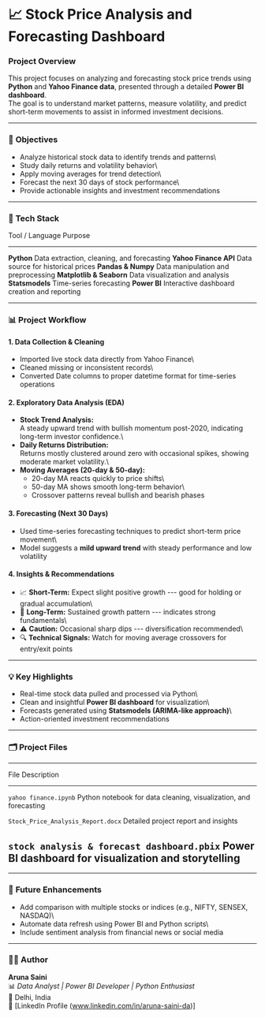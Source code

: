 # 📈 Stock Price Analysis and Forecasting Dashboard

### **Project Overview**

This project focuses on analyzing and forecasting stock price trends
using **Python** and **Yahoo Finance data**, presented through a
detailed **Power BI dashboard**.\
The goal is to understand market patterns, measure volatility, and
predict short-term movements to assist in informed investment decisions.

------------------------------------------------------------------------

### 🧩 **Objectives**

-   Analyze historical stock data to identify trends and patterns\
-   Study daily returns and volatility behavior\
-   Apply moving averages for trend detection\
-   Forecast the next 30 days of stock performance\
-   Provide actionable insights and investment recommendations

------------------------------------------------------------------------

### 🧮 **Tech Stack**

  Tool / Language            Purpose
  -------------------------- ----------------------------------------------
  **Python**                 Data extraction, cleaning, and forecasting
  **Yahoo Finance API**      Data source for historical prices
  **Pandas & Numpy**         Data manipulation and preprocessing
  **Matplotlib & Seaborn**   Data visualization and analysis
  **Statsmodels**            Time-series forecasting
  **Power BI**               Interactive dashboard creation and reporting

------------------------------------------------------------------------

### 📊 **Project Workflow**

#### **1. Data Collection & Cleaning**

-   Imported live stock data directly from Yahoo Finance\
-   Cleaned missing or inconsistent records\
-   Converted Date columns to proper datetime format for time-series
    operations

#### **2. Exploratory Data Analysis (EDA)**

-   **Stock Trend Analysis:**\
    A steady upward trend with bullish momentum post-2020, indicating
    long-term investor confidence.\
-   **Daily Returns Distribution:**\
    Returns mostly clustered around zero with occasional spikes, showing
    moderate market volatility.\
-   **Moving Averages (20-day & 50-day):**
    -   20-day MA reacts quickly to price shifts\
    -   50-day MA shows smooth long-term behavior\
    -   Crossover patterns reveal bullish and bearish phases

#### **3. Forecasting (Next 30 Days)**

-   Used time-series forecasting techniques to predict short-term price
    movement\
-   Model suggests a **mild upward trend** with steady performance and
    low volatility

#### **4. Insights & Recommendations**

-   📈 **Short-Term:** Expect slight positive growth --- good for
    holding or gradual accumulation\
-   💼 **Long-Term:** Sustained growth pattern --- indicates strong
    fundamentals\
-   ⚠️ **Caution:** Occasional sharp dips --- diversification
    recommended\
-   🔍 **Technical Signals:** Watch for moving average crossovers for
    entry/exit points

------------------------------------------------------------------------

### 💡 **Key Highlights**

-   Real-time stock data pulled and processed via Python\
-   Clean and insightful **Power BI dashboard** for visualization\
-   Forecasts generated using **Statsmodels (ARIMA-like approach)**\
-   Action-oriented investment recommendations

------------------------------------------------------------------------

### 🗂️ **Project Files**

  ----------------------------------------------------------------------------------------------
  File                                         Description
  -------------------------------------------- -------------------------------------------------
  `yahoo finance.ipynb`                        Python notebook for data cleaning, visualization,
                                               and forecasting

  `Stock_Price_Analysis_Report.docx`           Detailed project report and insights

  `stock analysis & forecast dashboard.pbix`   Power BI dashboard for visualization and
                                               storytelling
  ----------------------------------------------------------------------------------------------

------------------------------------------------------------------------

### 🚀 **Future Enhancements**

-   Add comparison with multiple stocks or indices (e.g., NIFTY, SENSEX,
    NASDAQ)\
-   Automate data refresh using Power BI and Python scripts\
-   Include sentiment analysis from financial news or social media

------------------------------------------------------------------------

### 👩‍💻 **Author**

**Aruna Saini**\
📊 *Data Analyst \| Power BI Developer \| Python Enthusiast*\
📍 Delhi, India\
🔗 \[LinkedIn Profile (www.linkedin.com/in/aruna-saini-da)\]
